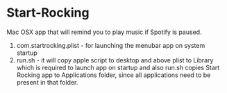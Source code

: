 # Start-Rocking
Mac OSX app that will remind you to play music if Spotify is paused.


1. com.startrocking.plist - for launching the menubar app on system startup
2. run.sh - it will copy apple script to desktop and above plist to Library which is required to launch app on startup and also run.sh copies Start Rocking app to Applications folder, since all applications need to be present in that folder.
